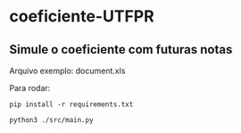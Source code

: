 # coeficiente-UTFPR

## Simule o coeficiente com futuras notas

Arquivo exemplo: document.xls

Para rodar:
```
pip install -r requirements.txt

python3 ./src/main.py
```
